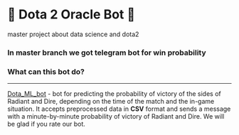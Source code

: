 # 🔮 Dota 2 Oracle Bot 🔮
master project about data science and dota2

### In master branch we got telegram bot for win probability

### What can this bot do?
***

[Dota_ML_bot](https://t.me/Dota_ML_bot) - bot for predicting the probability of victory of the sides of Radiant and Dire, depending on the time of the match and the in-game situation. It accepts preprocessed data in **CSV** format and sends a message with a minute-by-minute probability of victory of Radiant and Dire. We will be glad if you rate our bot.

